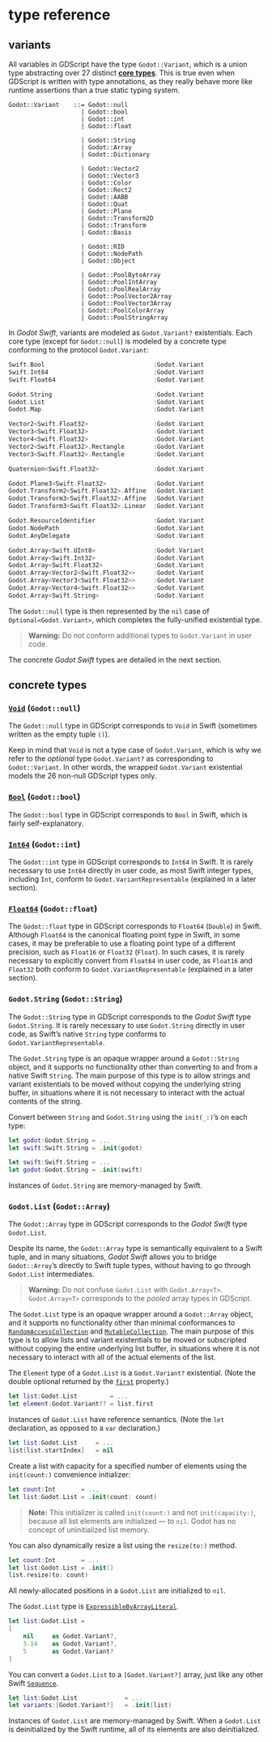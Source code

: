 # type reference

## variants 

All variables in GDScript have the type `Godot::Variant`, which is a union type abstracting over 27 distinct [**core types**](https://docs.godotengine.org/en/stable/getting_started/scripting/gdscript/gdscript_basics.html#built-in-types). This is true even when GDScript is written with type annotations, as they really behave more like runtime assertions than a true static typing system.

```text 
Godot::Variant    ::= Godot::null
                    | Godot::bool 
                    | Godot::int 
                    | Godot::float

                    | Godot::String
                    | Godot::Array
                    | Godot::Dictionary  
    
                    | Godot::Vector2
                    | Godot::Vector3
                    | Godot::Color 
                    | Godot::Rect2 
                    | Godot::AABB  
                    | Godot::Quat 
                    | Godot::Plane 
                    | Godot::Transform2D 
                    | Godot::Transform 
                    | Godot::Basis  

                    | Godot::RID
                    | Godot::NodePath
                    | Godot::Object

                    | Godot::PoolByteArray
                    | Godot::PoolIntArray
                    | Godot::PoolRealArray
                    | Godot::PoolVector2Array
                    | Godot::PoolVector3Array
                    | Godot::PoolColorArray
                    | Godot::PoolStringArray
```

In *Godot Swift*, variants are modeled as `Godot.Variant?` existentials. Each core type (except for `Godot::null`) is modeled by a concrete type conforming to the protocol `Godot.Variant`:

```swift 
Swift.Bool                              :Godot.Variant
Swift.Int64                             :Godot.Variant
Swift.Float64                           :Godot.Variant
```
```swift 
Godot.String                            :Godot.Variant
Godot.List                              :Godot.Variant
Godot.Map                               :Godot.Variant
```
```swift 
Vector2<Swift.Float32>                  :Godot.Variant
Vector3<Swift.Float32>                  :Godot.Variant
Vector4<Swift.Float32>                  :Godot.Variant
Vector2<Swift.Float32>.Rectangle        :Godot.Variant
Vector3<Swift.Float32>.Rectangle        :Godot.Variant

Quaternion<Swift.Float32>               :Godot.Variant

Godot.Plane3<Swift.Float32>             :Godot.Variant
Godot.Transform2<Swift.Float32>.Affine  :Godot.Variant
Godot.Transform3<Swift.Float32>.Affine  :Godot.Variant
Godot.Transform3<Swift.Float32>.Linear  :Godot.Variant
```
```swift 
Godot.ResourceIdentifier                :Godot.Variant
Godot.NodePath                          :Godot.Variant
Godot.AnyDelegate                       :Godot.Variant
```
```swift 
Godot.Array<Swift.UInt8>                :Godot.Variant
Godot.Array<Swift.Int32>                :Godot.Variant
Godot.Array<Swift.Float32>              :Godot.Variant
Godot.Array<Vector2<Swift.Float32>>     :Godot.Variant
Godot.Array<Vector3<Swift.Float32>>     :Godot.Variant
Godot.Array<Vector4<Swift.Float32>>     :Godot.Variant
Godot.Array<Swift.String>               :Godot.Variant
```

The `Godot::null` type is then represented by the `nil` case of `Optional<Godot.Variant>`, which completes the fully-unified existential type.

> **Warning:** Do not conform additional types to `Godot.Variant` in user code. 

The concrete *Godot Swift* types are detailed in the next section.

## concrete types 

### [`Void`](https://developer.apple.com/documentation/swift/void) (`Godot::null`)

The `Godot::null` type in GDScript corresponds to `Void` in Swift (sometimes written as the empty tuple `()`). 

Keep in mind that `Void` is not a type case of `Godot.Variant`, which is why we refer to the *optional* type `Godot.Variant?` as corresponding to `Godot::Variant`. In other words, the wrapped `Godot.Variant` existential models the 26 non-null GDScript types only.

### [`Bool`](https://developer.apple.com/documentation/swift/bool) (`Godot::bool`)

The `Godot::bool` type in GDScript corresponds to `Bool` in Swift, which is fairly self-explanatory.

### [`Int64`](https://developer.apple.com/documentation/swift/int64) (`Godot::int`)

The `Godot::int` type in GDScript corresponds to `Int64` in Swift. It is rarely necessary to use `Int64` directly in user code, as most Swift integer types, including `Int`, conform to `Godot.VariantRepresentable` (explained in a later section).

### [`Float64`](https://developer.apple.com/documentation/swift/double) (`Godot::float`)

The `Godot::float` type in GDScript corresponds to `Float64` (`Double`) in Swift. Although `Float64` is the canonical floating point type in Swift, in some cases, it may be preferable to use a floating point type of a different precision, such as `Float16` or `Float32` (`Float`). In such cases, it is rarely necessary to explicitly convert from `Float64` in user code, as `Float16` and `Float32` both conform to `Godot.VariantRepresentable` (explained in a later section).

### `Godot.String` (`Godot::String`)

The `Godot::String` type in GDScript corresponds to the *Godot Swift* type `Godot.String`. It is rarely necessary to use `Godot.String` directly in user code, as Swift’s native `String` type conforms to `Godot.VariantRepresentable`. 

The `Godot.String` type is an opaque wrapper around a `Godot::String` object, and it supports no functionality other than converting to and from a native Swift `String`. The main purpose of this type is to allow strings and variant existentials to be moved without copying the underlying string buffer, in situations where it is not necessary to interact with the actual contents of the string.

Convert between `String` and `Godot.String` using the `init(_:)`’s on each type:

```swift 
let godot:Godot.String = ...
let swift:Swift.String = .init(godot)
```
```swift 
let swift:Swift.String = ...
let godot:Godot.String = .init(swift)
```

Instances of `Godot.String` are memory-managed by Swift.

### `Godot.List` (`Godot::Array`)

The `Godot::Array` type in GDScript corresponds to the *Godot Swift* type `Godot.List`.

Despite its name, the `Godot::Array` type is semantically equivalent to a Swift tuple, and in many situations, *Godot Swift* allows you to bridge `Godot::Array`’s directly to Swift tuple types, without having to go through `Godot.List` intermediates.

> **Warning:** Do not confuse `Godot.List` with `Godot.Array<T>`. `Godot.Array<T>` corresponds to the *pooled* array types in GDScript.

The `Godot.List` type is an opaque wrapper around a `Godot::Array` object, and it supports no functionality other than minimal conformances to [`RandomAccessCollection`](https://developer.apple.com/documentation/swift/randomaccesscollection) and [`MutableCollection`](https://developer.apple.com/documentation/swift/mutablecollection). The main purpose of this type is to allow lists and variant existentials to be moved or subscripted without copying the entire underlying list buffer, in situations where it is not necessary to interact with all of the actual elements of the list.

The `Element` type of a `Godot.List` is a `Godot.Variant?` existential. (Note the double optional returned by the [`first`](https://developer.apple.com/documentation/swift/collection/3017676-first) property.)

```swift 
let list:Godot.List         = ... 
let element:Godot.Variant?? = list.first 
```

Instances of `Godot.List` have reference semantics. (Note the `let` declaration, as opposed to a `var` declaration.)

```swift 
let list:Godot.List     = ... 
list[list.startIndex]   = nil 
```

Create a list with capacity for a specified number of elements using the `init(count:)` convenience initializer:

```swift 
let count:Int       = ...
let list:Godot.List = .init(count: count)
```

> **Note:** This initializer is called `init(count:)` and not `init(capacity:)`, because all list elements are initialized — to `nil`. Godot has no concept of uninitialized list memory.

You can also dynamically resize a list using the `resize(to:)` method.

```swift 
let count:Int       = ...
let list:Godot.List = .init()
list.resize(to: count)
```

All newly-allocated positions in a `Godot.List` are initialized to `nil`.

The `Godot.List` type is [`ExpressibleByArrayLiteral`](https://developer.apple.com/documentation/swift/expressiblebyarrayliteral).

```swift 
let list:Godot.List = 
[
    nil     as Godot.Variant?, 
    3.14    as Godot.Variant?,
    5       as Godot.Variant?
]
```

You can convert a `Godot.List` to a `[Godot.Variant?]` array, just like any other Swift [`Sequence`](https://developer.apple.com/documentation/swift/sequence).

```swift 
let list:Godot.List             = ... 
let variants:[Godot.Variant?]   = .init(list)
```

Instances of `Godot.List` are memory-managed by Swift. When a `Godot.List` is deinitialized by the Swift runtime, all of its elements are also deinitialized.
